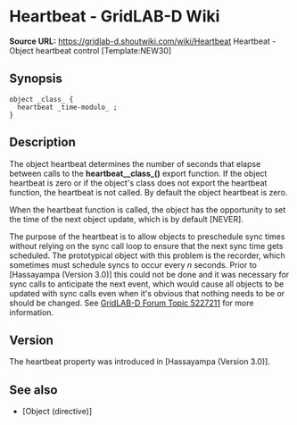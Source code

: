# Heartbeat - GridLAB-D Wiki

**Source URL:** https://gridlab-d.shoutwiki.com/wiki/Heartbeat
Heartbeat \- Object heartbeat control [Template:NEW30]

## Synopsis
    
    
    object _class_ {
      heartbeat _time-modulo_ ;
    }
    

## Description

The object heartbeat determines the number of seconds that elapse between calls to the **heartbeat__class_()** export function. If the object heartbeat is zero or if the object's class does not export the heartbeat function, the heartbeat is not called. By default the object heartbeat is zero. 

When the heartbeat function is called, the object has the opportunity to set the time of the next object update, which is by default [NEVER]. 

The purpose of the heartbeat is to allow objects to preschedule sync times without relying on the sync call loop to ensure that the next sync time gets scheduled. The prototypical object with this problem is the recorder, which sometimes must schedule syncs to occur every _n_ seconds. Prior to [Hassayampa (Version 3.0)] this could not be done and it was necessary for sync calls to anticipate the next event, which would cause all objects to be updated with sync calls even when it's obvious that nothing needs to be or should be changed. See [GridLAB-D Forum Topic 5227211](https://sourceforge.net/projects/gridlab-d/forums/forum/842561/topic/5227211) for more information. 

## Version

The heartbeat property was introduced in [Hassayampa (Version 3.0)]. 

## See also

  * [Object (directive)]

